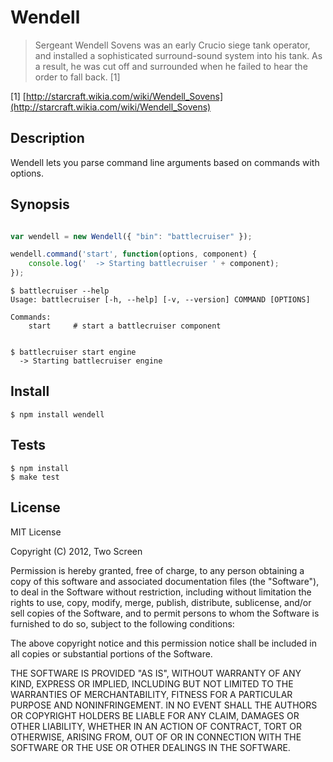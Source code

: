 # Wendell

> Sergeant Wendell Sovens was an early Crucio siege
> tank operator, and installed a sophisticated surround-sound system into his tank. As a result, he
> was cut off and surrounded when he failed to hear the order to fall back. [1]

[1] [http://starcraft.wikia.com/wiki/Wendell_Sovens](http://starcraft.wikia.com/wiki/Wendell_Sovens)

## Description

Wendell lets you parse command line arguments based on commands with options.

## Synopsis

```javascript

var wendell = new Wendell({ "bin": "battlecruiser" });

wendell.command('start', function(options, component) {
    console.log('  -> Starting battlecruiser ' + component);
});

```

    $ battlecruiser --help
    Usage: battlecruiser [-h, --help] [-v, --version] COMMAND [OPTIONS]

    Commands:
        start     # start a battlecruiser component


    $ battlecruiser start engine
      -> Starting battlecruiser engine

## Install

    $ npm install wendell

## Tests

    $ npm install
    $ make test

## License

MIT License

Copyright (C) 2012, Two Screen

Permission is hereby granted, free of charge, to any person obtaining a copy of this software and associated documentation files (the "Software"), to deal in the Software without restriction, including without limitation the rights to use, copy, modify, merge, publish, distribute, sublicense, and/or sell copies of the Software, and to permit persons to whom the Software is furnished to do so, subject to the following conditions:

The above copyright notice and this permission notice shall be included in all copies or substantial portions of the Software.

THE SOFTWARE IS PROVIDED "AS IS", WITHOUT WARRANTY OF ANY KIND, EXPRESS OR IMPLIED, INCLUDING BUT NOT LIMITED TO THE WARRANTIES OF MERCHANTABILITY, FITNESS FOR A PARTICULAR PURPOSE AND NONINFRINGEMENT. IN NO EVENT SHALL THE AUTHORS OR COPYRIGHT HOLDERS BE LIABLE FOR ANY CLAIM, DAMAGES OR OTHER LIABILITY, WHETHER IN AN ACTION OF CONTRACT, TORT OR OTHERWISE, ARISING FROM, OUT OF OR IN CONNECTION WITH THE SOFTWARE OR THE USE OR OTHER DEALINGS IN THE SOFTWARE.
